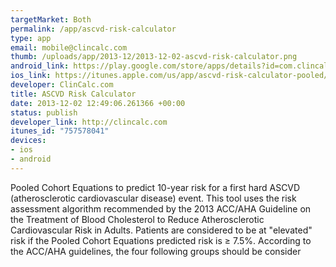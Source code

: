 ```yaml
--- 
targetMarket: Both
permalink: /app/ascvd-risk-calculator
type: app
email: mobile@clincalc.com
thumb: /uploads/app/2013-12/2013-12-02-ascvd-risk-calculator.png
android_link: https://play.google.com/store/apps/details?id=com.clincalc.ascvd
ios_link: https://itunes.apple.com/us/app/ascvd-risk-calculator-pooled/id757578041
developer: ClinCalc.com
title: ASCVD Risk Calculator
date: 2013-12-02 12:49:06.261366 +00:00
status: publish
developer_link: http://clincalc.com
itunes_id: "757578041"
devices: 
- ios
- android
---
```


Pooled Cohort Equations to predict 10-year risk for a first hard ASCVD (atherosclerotic cardiovascular disease) event. This tool uses the risk assessment algorithm recommended by the 2013 ACC/AHA Guideline on the Treatment of Blood Cholesterol to Reduce Atherosclerotic Cardiovascular Risk in Adults.
Patients are considered to be at "elevated" risk if the Pooled Cohort Equations predicted risk is ≥ 7.5%. According to the ACC/AHA guidelines, the four following groups should be consider
